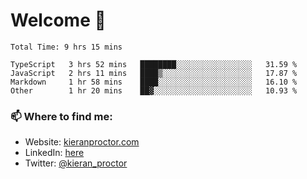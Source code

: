# Welcome 🦘

<!--START_SECTION:waka-->

```text
Total Time: 9 hrs 15 mins

TypeScript   3 hrs 52 mins   ████████░░░░░░░░░░░░░░░░░   31.59 %
JavaScript   2 hrs 11 mins   ████▒░░░░░░░░░░░░░░░░░░░░   17.87 %
Markdown     1 hr 58 mins    ████░░░░░░░░░░░░░░░░░░░░░   16.10 %
Other        1 hr 20 mins    ██▓░░░░░░░░░░░░░░░░░░░░░░   10.93 %
```

<!--END_SECTION:waka-->

### 📫 Where to find me:

-   Website: [kieranproctor.com](https://kieranproctor.com/)
-   LinkedIn: [here](https://www.linkedin.com/in/kieran-proctor-086b5a159/)
-   Twitter: [@kieran_proctor](https://twitter.com/kieran_proctor)

